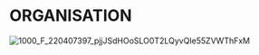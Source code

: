 # ORGANISATION


![1000_F_220407397_pjjJSdHOoSLO0T2LQyvQIe55ZVWThFxM](https://github.com/user-attachments/assets/ccbf6379-48c7-421c-af37-5bcf90fb7944)

<!--stackedit_data:
eyJoaXN0b3J5IjpbMTI5ODk0MTA4OSwtMTM1MjM1NDUwXX0=
-->